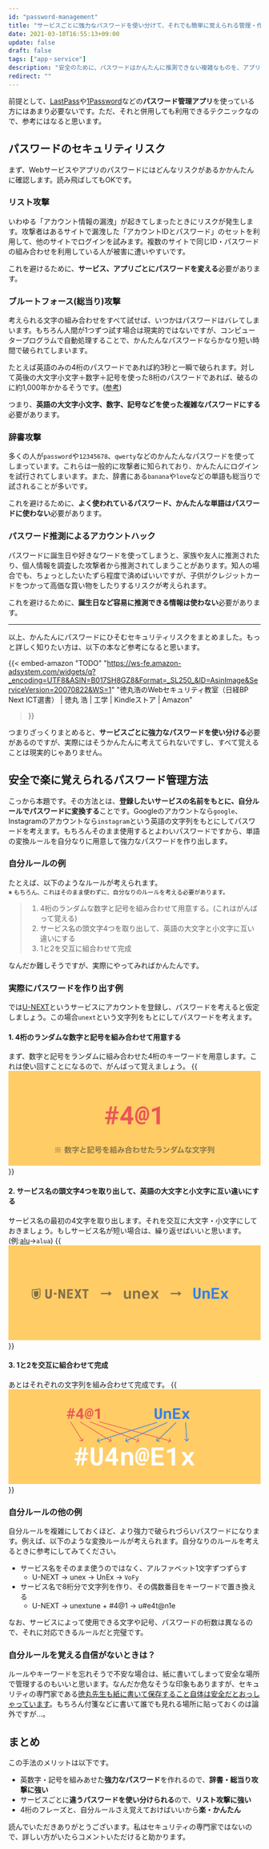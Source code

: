 ```yaml
---
id: "password-management"
title: "サービスごとに強力なパスワードを使い分けて、それでも簡単に覚えられる管理・作り方テクニック"
date: 2021-03-10T16:55:13+09:00
update: false
draft: false
tags: ["app・service"]
description: "安全のために、パスワードはかんたんに推測できない複雑なものを、アプリ・サービスごとに使い分ける必要があります。強力で安全なパスワードをサービスごとに使い分けて、なおかつ簡単で楽に覚えられる方法を紹介します。"
redirect: ""
---
```


前提として、[LastPass](https://www.lastpass.com/)や[1Password](https://1password.com/jp/)などの<b>パスワード管理アプリ</b>を使っている方にはあまり必要ないです。ただ、それと併用しても利用できるテクニックなので、参考にはなると思います。


## パスワードのセキュリティリスク
まず、Webサービスやアプリのパスワードにはどんなリスクがあるかかんたんに確認します。読み飛ばしてもOKです。


### リスト攻撃
いわゆる「アカウント情報の漏洩」が起きてしまったときにリスクが発生します。攻撃者はあるサイトで漏洩した「アカウントIDとパスワード」のセットを利用して、他のサイトでログインを試みます。複数のサイトで同じID・パスワードの組み合わせを利用している人が被害に遭いやすいです。

これを避けるために、**サービス、アプリごとにパスワードを変える**必要があります。

### ブルートフォース(総当り)攻撃
考えられる文字の組み合わせをすべて試せば、いつかはパスワードはバレてしまいます。もちろん人間が1つずつ試す場合は現実的ではないですが、コンピュータープログラムで自動処理することで、かんたんなパスワードならかなり短い時間で破られてしまいます。

たとえば英語のみの4桁のパスワードであれば約3秒と一瞬で破られます。対して英後の大文字小文字＋数字＋記号を使った8桁のパスワードであれば、破るのに約1,000年かかるそうです。([参考](https://cybersecurity-jp.com/column/17426))

つまり、**英語の大文字小文字、数字、記号などを使った複雑なパスワードにする**必要があります。

### 辞書攻撃
多くの人が`password`や`12345678`、`qwerty`などのかんたんなパスワードを使ってしまっています。これらは一般的に攻撃者に知られており、かんたんにログインを試行されてしまいます。また、辞書にある`banana`や`love`などの単語も総当りで試されることが多いです。

これを避けるために、**よく使われているパスワード、かんたんな単語はパスワードに使わない**必要があります。

### パスワード推測によるアカウントハック
パスワードに誕生日や好きなワードを使ってしまうと、家族や友人に推測されたり、個人情報を調査した攻撃者から推測されてしまうことがあります。知人の場合でも、ちょっとしたいたずら程度で済めばいいですが、子供がクレジットカードをつかって高価な買い物をしたりするリスクが考えられます。

これを避けるために、**誕生日など容易に推測できる情報は使わない**必要があります。

---

以上、かんたんにパスワードにひそむセキュリティリスクをまとめました。もっと詳しく知りたい方は、以下の本など参考になると思います。

{{< embed-amazon
    "TODO"
    "https://ws-fe.amazon-adsystem.com/widgets/q?_encoding=UTF8&ASIN=B017SH8GZ8&Format=_SL250_&ID=AsinImage&ServiceVersion=20070822&WS=1"
    "徳丸浩のWebセキュリティ教室（日経BP Next ICT選書） | 徳丸 浩 | 工学 | Kindleストア | Amazon"
>}}

つまりざっくりまとめると、**サービスごとに強力なパスワードを使い分ける**必要があるのですが、実際にはそうかんたんに考えてられないですし、すべて覚えることは現実的じゃありません。


## 安全で楽に覚えられるパスワード管理方法
こっから本題です。その方法とは、**登録したいサービスの名前をもとに、自分ルールでパスワードに変換する**ことです。Googleのアカウントなら`google`、Instagramのアカウントなら`instagram`という英語の文字列をもとにしてパスワードを考えます。もちろんそのまま使用するとよわいパスワードですから、単語の変換ルールを自分なりに用意して強力なパスワードを作り出します。

### 自分ルールの例
たとえば、以下のようなルールが考えられます。  
<small>※ もちろん、これはそのまま使わずに、自分なりのルールを考える必要があります。</small>

> 1.  4桁のランダムな数字と記号を組み合わせて用意する。(これはがんばって覚える)
> 2.  サービス名の頭文字4つを取り出して、英語の大文字と小文字に互い違いにする
> 3.  1と2を交互に組合わせて完成

なんだか難しそうですが、実際にやってみればかんたんです。

### 実際にパスワードを作り出す例
では[U-NEXT](https://video.unext.jp/)というサービスにアカウントを登録し、パスワードを考えると仮定しましょう。この場合`unext`という文字列をもとにしてパスワードを考えます。

#### 1. 4桁のランダムな数字と記号を組み合わせて用意する
まず、数字と記号をランダムに組み合わせた4桁のキーワードを用意します。これは使い回すことになるので、がんばって覚えましょう。
{{<img alt="ステップ1のイメージ" src="step1.png">}}

#### 2.  サービス名の頭文字4つを取り出して、英語の大文字と小文字に互い違いにする
サービス名の最初の4文字を取り出します。それを交互に大文字・小文字にしておきましょう。もしサービス名が短い場合は、繰り返せばいいと思います。(例:[alu](https://alu.jp/)→`alua`)
{{<img alt="ステップ2のイメージ" src="step2.png">}}

#### 3. 1と2を交互に組合わせて完成
あとはそれぞれの文字列を組み合わせて完成です。
{{<img alt="ステップ3のイメージ" src="step3.png">}}

### 自分ルールの他の例
自分ルールを複雑にしておくほど、より強力で破られづらいパスワードになります。例えば、以下のような変換ルールが考えられます。自分なりのルールを考えるときに参考にしてみてください。

* サービス名をそのまま使うのではなく、アルファベット1文字ずつずらす
    * U-NEXT → unex → UnEx → `VoFy`
* サービス名で8桁分で文字列を作り、その偶数番目をキーワードで置き換える
    * U-NEXT → unextune + #4@1 → u#e4t@n1e

なお、サービスによって使用できる文字や記号、パスワードの桁数は異なるので、それに対応できるルールだと完璧です。

### 自分ルールを覚える自信がないときは？
ルールやキーワードを忘れそうで不安な場合は、紙に書いてしまって安全な場所で管理するのもいいと思います。なんだか危なそうな印象もありますが、セキュリティの専門家である[徳丸先生も紙に書いて保存すること自体は安全だとおっしゃっています](https://www.motex.co.jp/nomore/column/1036/)。もちろん付箋などに書いて誰でも見れる場所に貼っておくのは論外ですが...。



## まとめ
この手法のメリットは以下です。

* 英数字・記号を組みあせた**強力なパスワード**を作れるので、**辞書・総当り攻撃に強い**
* サービスごとに**違うパスワードを使い分けられる**ので、**リスト攻撃に強い**
* 4桁のフレーズと、自分ルールさえ覚えておけばいいから**楽・かんたん**

読んでいただきありがとうございます。私はセキュリティの専門家ではないので、詳しい方がいたらコメントいただけると助かります。
